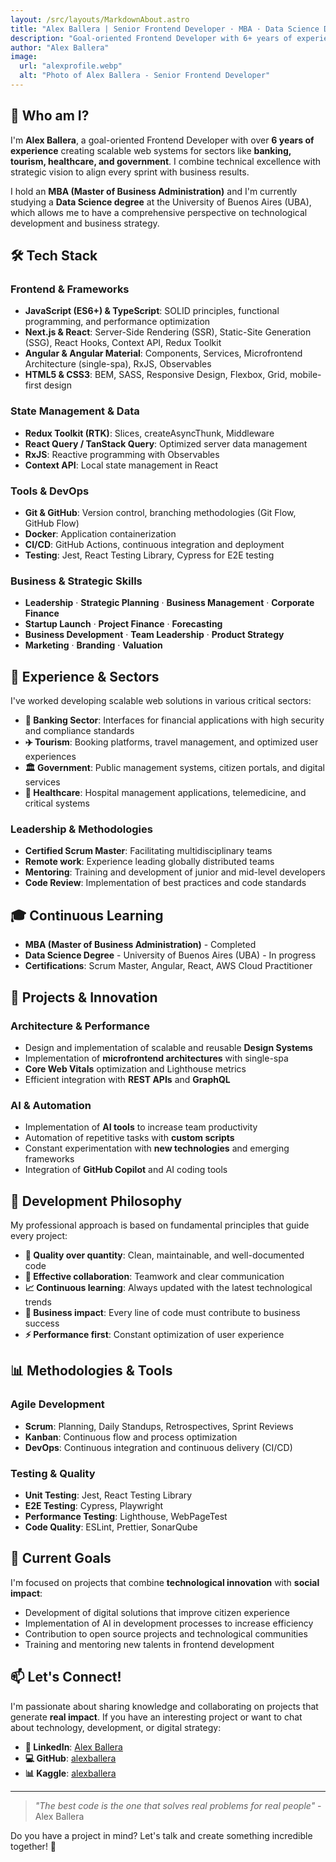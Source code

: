 ```yaml
---
layout: /src/layouts/MarkdownAbout.astro
title: "Alex Ballera | Senior Frontend Developer · MBA · Data Science Degree Student"
description: "Goal-oriented Frontend Developer with 6+ years of experience. MBA graduate and Data Science degree student at UBA. 🚀☕"
author: "Alex Ballera"
image:
  url: "alexprofile.webp"
  alt: "Photo of Alex Ballera - Senior Frontend Developer"
---
```


## 👋 <span class="bg-gradient-to-r from-riptide-400 to-mint-500 dark:to-mint-200 dark:from-riptide-300 text-transparent bg-clip-text">Who am I?</span>

I'm **<span class="bg-gradient-to-r from-riptide-400 to-mint-500 dark:to-mint-200 dark:from-riptide-300 text-transparent bg-clip-text">Alex Ballera</span>**, a goal-oriented Frontend Developer with over **<span class="bg-gradient-to-r from-riptide-400 to-mint-500 dark:to-mint-200 dark:from-riptide-300 text-transparent bg-clip-text">6 years of experience</span>** creating scalable web systems for sectors like **<span class="bg-gradient-to-r from-riptide-400 to-mint-500 dark:to-mint-200 dark:from-riptide-300 text-transparent bg-clip-text">banking, tourism, healthcare, and government</span>**. I combine technical excellence with strategic vision to align every sprint with business results.

I hold an **<span class="bg-gradient-to-r from-riptide-400 to-mint-500 dark:to-mint-200 dark:from-riptide-300 text-transparent bg-clip-text">MBA (Master of Business Administration)</span>** and I'm currently studying a **<span class="bg-gradient-to-r from-riptide-400 to-mint-500 dark:to-mint-200 dark:from-riptide-300 text-transparent bg-clip-text">Data Science degree</span>** at the University of Buenos Aires (UBA), which allows me to have a comprehensive perspective on technological development and business strategy.

## 🛠️ <span class="bg-gradient-to-r from-riptide-400 to-mint-500 dark:to-mint-200 dark:from-riptide-300 text-transparent bg-clip-text">Tech Stack</span>

### <span class="bg-gradient-to-r from-riptide-400 to-mint-500 dark:to-mint-200 dark:from-riptide-300 text-transparent bg-clip-text">Frontend & Frameworks</span>
- **JavaScript (ES6+) & TypeScript**: SOLID principles, functional programming, and performance optimization
- **Next.js & React**: Server-Side Rendering (SSR), Static-Site Generation (SSG), React Hooks, Context API, Redux Toolkit
- **Angular & Angular Material**: Components, Services, Microfrontend Architecture (single-spa), RxJS, Observables
- **HTML5 & CSS3**: BEM, SASS, Responsive Design, Flexbox, Grid, mobile-first design

### <span class="bg-gradient-to-r from-riptide-400 to-mint-500 dark:to-mint-200 dark:from-riptide-300 text-transparent bg-clip-text">State Management & Data</span>
- **Redux Toolkit (RTK)**: Slices, createAsyncThunk, Middleware
- **React Query / TanStack Query**: Optimized server data management
- **RxJS**: Reactive programming with Observables
- **Context API**: Local state management in React

### <span class="bg-gradient-to-r from-riptide-400 to-mint-500 dark:to-mint-200 dark:from-riptide-300 text-transparent bg-clip-text">Tools & DevOps</span>
- **Git & GitHub**: Version control, branching methodologies (Git Flow, GitHub Flow)
- **Docker**: Application containerization
- **CI/CD**: GitHub Actions, continuous integration and deployment
- **Testing**: Jest, React Testing Library, Cypress for E2E testing

### <span class="bg-gradient-to-r from-riptide-400 to-mint-500 dark:to-mint-200 dark:from-riptide-300 text-transparent bg-clip-text">Business & Strategic Skills</span>
- **Leadership** · **Strategic Planning** · **Business Management** · **Corporate Finance**
- **Startup Launch** · **Project Finance** · **Forecasting**
- **Business Development** · **Team Leadership** · **Product Strategy**
- **Marketing** · **Branding** · **Valuation**

## 💼 <span class="bg-gradient-to-r from-riptide-400 to-mint-500 dark:to-mint-200 dark:from-riptide-300 text-transparent bg-clip-text">Experience & Sectors</span>

I've worked developing scalable web solutions in various critical sectors:

- **🏦 Banking Sector**: Interfaces for financial applications with high security and compliance standards
- **✈️ Tourism**: Booking platforms, travel management, and optimized user experiences
- **🏛️ Government**: Public management systems, citizen portals, and digital services
- **🏥 Healthcare**: Hospital management applications, telemedicine, and critical systems

### <span class="bg-gradient-to-r from-riptide-400 to-mint-500 dark:to-mint-200 dark:from-riptide-300 text-transparent bg-clip-text">Leadership & Methodologies</span>
- **Certified Scrum Master**: Facilitating multidisciplinary teams
- **Remote work**: Experience leading globally distributed teams
- **Mentoring**: Training and development of junior and mid-level developers
- **Code Review**: Implementation of best practices and code standards

## 🎓 <span class="bg-gradient-to-r from-riptide-400 to-mint-500 dark:to-mint-200 dark:from-riptide-300 text-transparent bg-clip-text">Continuous Learning</span>

- **MBA (Master of Business Administration)** - Completed
- **Data Science Degree** - University of Buenos Aires (UBA) - In progress
- **Certifications**: Scrum Master, Angular, React, AWS Cloud Practitioner

## 🚀 <span class="bg-gradient-to-r from-riptide-400 to-mint-500 dark:to-mint-200 dark:from-riptide-300 text-transparent bg-clip-text">Projects & Innovation</span>

### <span class="bg-gradient-to-r from-riptide-400 to-mint-500 dark:to-mint-200 dark:from-riptide-300 text-transparent bg-clip-text">Architecture & Performance</span>
- Design and implementation of scalable and reusable **Design Systems**
- Implementation of **microfrontend architectures** with single-spa
- **Core Web Vitals** optimization and Lighthouse metrics
- Efficient integration with **REST APIs** and **GraphQL**

### <span class="bg-gradient-to-r from-riptide-400 to-mint-500 dark:to-mint-200 dark:from-riptide-300 text-transparent bg-clip-text">AI & Automation</span>
- Implementation of **AI tools** to increase team productivity
- Automation of repetitive tasks with **custom scripts**
- Constant experimentation with **new technologies** and emerging frameworks
- Integration of **GitHub Copilot** and AI coding tools

## 🌟 <span class="bg-gradient-to-r from-riptide-400 to-mint-500 dark:to-mint-200 dark:from-riptide-300 text-transparent bg-clip-text">Development Philosophy</span>

My professional approach is based on fundamental principles that guide every project:

- **🎯 Quality over quantity**: Clean, maintainable, and well-documented code
- **🤝 Effective collaboration**: Teamwork and clear communication
- **📈 Continuous learning**: Always updated with the latest technological trends
- **💼 Business impact**: Every line of code must contribute to business success
- **⚡ Performance first**: Constant optimization of user experience

## 📊 <span class="bg-gradient-to-r from-riptide-400 to-mint-500 dark:to-mint-200 dark:from-riptide-300 text-transparent bg-clip-text">Methodologies & Tools</span>

### <span class="bg-gradient-to-r from-riptide-400 to-mint-500 dark:to-mint-200 dark:from-riptide-300 text-transparent bg-clip-text">Agile Development</span>
- **Scrum**: Planning, Daily Standups, Retrospectives, Sprint Reviews
- **Kanban**: Continuous flow and process optimization
- **DevOps**: Continuous integration and continuous delivery (CI/CD)

### <span class="bg-gradient-to-r from-riptide-400 to-mint-500 dark:to-mint-200 dark:from-riptide-300 text-transparent bg-clip-text">Testing & Quality</span>
- **Unit Testing**: Jest, React Testing Library
- **E2E Testing**: Cypress, Playwright
- **Performance Testing**: Lighthouse, WebPageTest
- **Code Quality**: ESLint, Prettier, SonarQube

## 🎯 <span class="bg-gradient-to-r from-riptide-400 to-mint-500 dark:to-mint-200 dark:from-riptide-300 text-transparent bg-clip-text">Current Goals</span>

I'm focused on projects that combine **technological innovation** with **social impact**:

- Development of digital solutions that improve citizen experience
- Implementation of AI in development processes to increase efficiency
- Contribution to open source projects and technological communities
- Training and mentoring new talents in frontend development

## 📫 <span class="bg-gradient-to-r from-riptide-400 to-mint-500 dark:to-mint-200 dark:from-riptide-300 text-transparent bg-clip-text">Let's Connect!</span>

I'm passionate about sharing knowledge and collaborating on projects that generate **real impact**. If you have an interesting project or want to chat about technology, development, or digital strategy:

- **💼 LinkedIn**: <a href="https://linkedin.com/in/alexballera" target="_blank">Alex Ballera</a>
- **💻 GitHub**: <a href="https://github.com/alexballera" target="_blank">alexballera</a>
- **📊 Kaggle**: <a href="https://www.kaggle.com/alexballera" target="_blank">alexballera</a>

---

> *"The best code is the one that solves real problems for real people"* - Alex Ballera

Do you have a project in mind? Let's talk and create something incredible together! 🚀